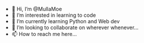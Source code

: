 - 👋 Hi, I’m @MullaMoe
- 👀 I’m interested in learning to code
- 🌱 I’m currently learning Python and Web dev
- 💞️ I’m looking to collaborate on wherever whenever...
- 📫 How to reach me here...

<!---
MullaMoe/MullaMoe is a ✨ special ✨ repository because its `README.md` (this file) appears on your GitHub profile.
You can click the Preview link to take a look at your changes.
--->
